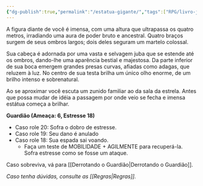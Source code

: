 ```yaml
---
{"dg-publish":true,"permalink":"/estatua-gigante/","tags":["RPG/livro-jogo/Draegeni/story-points"],"created":"2024-12-27T15:29:33.808-05:00","updated":"2024-12-27T18:49:25.337-05:00"}
---
```



A figura diante de você é imensa, com uma altura que ultrapassa os quatro metros, irradiando uma aura de poder bruto e ancestral. Quatro braços surgem de seus ombros largos; dois deles seguram um martelo colossal.

Sua cabeça é adornada por uma vasta e selvagem juba que se estende até os ombros, dando-lhe uma aparência bestial e majestosa. Da parte inferior de sua boca emergem grandes presas curvas, afiadas como adagas, que reluzem à luz. No centro de sua testa brilha um único olho enorme, de um brilho intenso e sobrenatural.

Ao se aproximar você escuta um zunido familiar ao da sala da estrela. Antes que possa mudar de idéia a passagem por onde veio se fecha e imensa estátua começa a brilhar.

**Guardião (Ameaça: 6, Estresse 18)**
- Caso role 20: Sofra o dobro de estresse.
- Caso role 19: Seu dano é anulado
- Caso role 18: Sua espada sai voando.
	- Faça um teste de MOBILIDADE + AGILMENTE para recuperá-la. Sofra estresse como se fosse um ataque.

Caso sobreviva, vá para [[Derrotando o Guardião\|Derrotando o Guardião]].

*Caso tenha dúvidas, consulte as [[Regras\|Regras]].*
